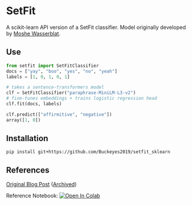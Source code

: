# SetFit

A scikit-learn API version of a SetFit classifier. Model originally developed by [Moshe Wasserblat](https://twitter.com/MosheWasserblat).

## Use

```python
from setfit import SetFitClassifier
docs = ["yay", "boo", "yes", "no", "yeah"]
labels = [1, 0, 1, 0, 1]

# takes a sentence-transformers model
clf = SetFitClassifier("paraphrase-MiniLM-L3-v2")
# fine-tunes embeddings + trains logistic regression head
clf.fit(docs, labels) 

clf.predict(["affirmitive", "negative"])
array([1, 0])
```

## Installation
```pip install git+https://github.com/Buckeyes2019/setfit_sklearn```

## References
[Original Blog Post](https://moshewasserblat.medium.com/sentence-transformer-fine-tuning-setfit-outperforms-gpt-3-on-few-shot-text-classification-while-d9a3788f0b4e) ([Archived](http://archive.today/Kelkb))

Reference Notebook: [![Open In Colab](https://colab.research.google.com/assets/colab-badge.svg)](https://colab.research.google.com/github/MosheWasserb/SetFit/blob/main/SetFit_SST_2.ipynb)

